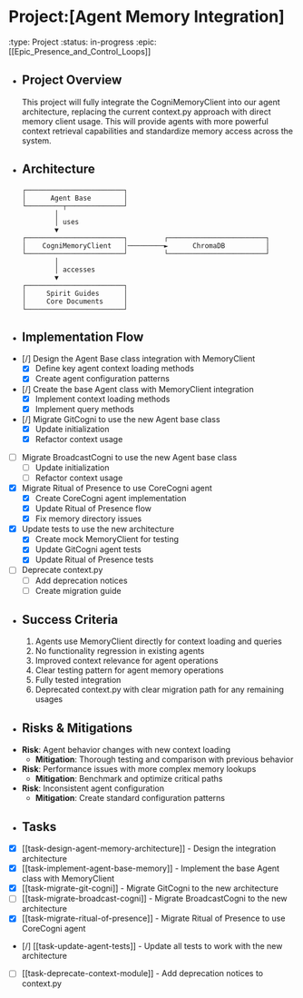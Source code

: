 # Project:[Agent Memory Integration]
:type: Project
:status: in-progress
:epic: [[Epic_Presence_and_Control_Loops]]
- ## Project Overview
  This project will fully integrate the CogniMemoryClient into our agent architecture, replacing the current context.py approach with direct memory client usage. This will provide agents with more powerful context retrieval capabilities and standardize memory access across the system.
- ## Architecture
  ```
  ┌────────────────────────┐
  │      Agent Base        │
  └─────────┬──────────────┘
          │
          │ uses
          ▼
  ┌────────────────────────┐         ┌────────────────────────┐
  │    CogniMemoryClient   │─────────►      ChromaDB          │
  └────────────────────────┘         └────────────────────────┘
          │
          │ accesses
          ▼
  ┌────────────────────────┐
  │     Spirit Guides      │
  │     Core Documents     │
  └────────────────────────┘
  ```
- ## Implementation Flow
- [/] Design the Agent Base class integration with MemoryClient
	- [x] Define key agent context loading methods
	- [x] Create agent configuration patterns
- [/] Create the base Agent class with MemoryClient integration
	- [x] Implement context loading methods
	- [x] Implement query methods
- [/] Migrate GitCogni to use the new Agent base class
	- [x] Update initialization
	- [x] Refactor context usage
- [ ] Migrate BroadcastCogni to use the new Agent base class
	- [ ] Update initialization
	- [ ] Refactor context usage
- [x] Migrate Ritual of Presence to use CoreCogni agent
	- [x] Create CoreCogni agent implementation
	- [x] Update Ritual of Presence flow
	- [x] Fix memory directory issues
- [x] Update tests to use the new architecture
	- [x] Create mock MemoryClient for testing
	- [x] Update GitCogni agent tests
	- [x] Update Ritual of Presence tests
- [ ] Deprecate context.py
	- [ ] Add deprecation notices
	- [ ] Create migration guide
- ## Success Criteria
  1. Agents use MemoryClient directly for context loading and queries
  2. No functionality regression in existing agents
  3. Improved context relevance for agent operations
  4. Clear testing pattern for agent memory operations
  5. Fully tested integration
  6. Deprecated context.py with clear migration path for any remaining usages
- ## Risks & Mitigations
- **Risk**: Agent behavior changes with new context loading
	- **Mitigation**: Thorough testing and comparison with previous behavior
- **Risk**: Performance issues with more complex memory lookups
	- **Mitigation**: Benchmark and optimize critical paths
- **Risk**: Inconsistent agent configuration
	- **Mitigation**: Create standard configuration patterns
- ## Tasks
- [x] [[task-design-agent-memory-architecture]] - Design the integration architecture
- [x] [[task-implement-agent-base-memory]] - Implement the base Agent class with MemoryClient
- [x] [[task-migrate-git-cogni]] - Migrate GitCogni to the new architecture
- [ ] [[task-migrate-broadcast-cogni]] - Migrate BroadcastCogni to the new architecture
- [x] [[task-migrate-ritual-of-presence]] - Migrate Ritual of Presence to use CoreCogni agent
- [/] [[task-update-agent-tests]] - Update all tests to work with the new architecture
- [ ] [[task-deprecate-context-module]] - Add deprecation notices to context.py